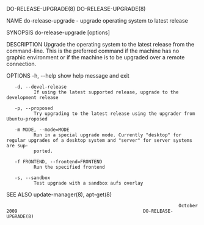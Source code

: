 DO-RELEASE-UPGRADE(8)                                                                                                        DO-RELEASE-UPGRADE(8)

NAME
       do-release-upgrade - upgrade operating system to latest release

SYNOPSIS
       do-release-upgrade [options]

DESCRIPTION
       Upgrade  the  operating  system  to  the latest release from the command-line.  This is the preferred command if the machine has no graphic
       environment or if the machine is to be upgraded over a remote connection.

OPTIONS
       -h, --help
              show help message and exit

       -d, --devel-release
              If using the latest supported release, upgrade to the development release

       -p, --proposed
              Try upgrading to the latest release using the upgrader from Ubuntu-proposed

       -m MODE, --mode=MODE
              Run in a special upgrade mode. Currently "desktop" for regular upgrades of a desktop system and "server" for server systems are sup‐
              ported.

       -f FRONTEND, --frontend=FRONTEND
              Run the specified frontend

       -s, --sandbox
              Test upgrade with a sandbox aufs overlay

SEE ALSO
       update-manager(8), apt-get(8)

                                                                   October 2009                                              DO-RELEASE-UPGRADE(8)
